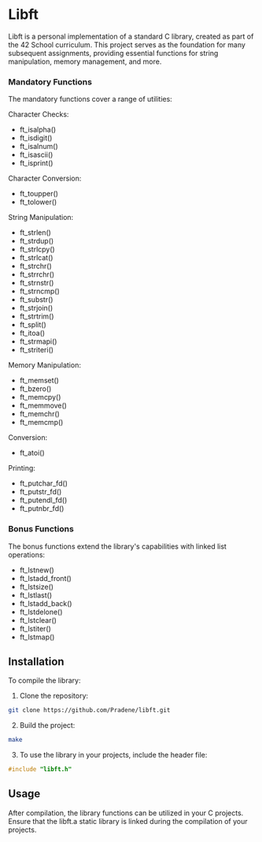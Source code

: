 # Libft
Libft is a personal implementation of a standard C library, created as part of the 42 School curriculum. This project serves as the foundation for many subsequent assignments, providing essential functions for string manipulation, memory management, and more.

### Mandatory Functions
The mandatory functions cover a range of utilities:

Character Checks:
- ft_isalpha()
- ft_isdigit()
- ft_isalnum()
- ft_isascii()
- ft_isprint()

Character Conversion:
- ft_toupper()
- ft_tolower()

String Manipulation:
- ft_strlen()
- ft_strdup()
- ft_strlcpy()
- ft_strlcat()
- ft_strchr()
- ft_strrchr()
- ft_strnstr()
- ft_strncmp()
- ft_substr()
- ft_strjoin()
- ft_strtrim()
- ft_split()
- ft_itoa()
- ft_strmapi()
- ft_striteri()
  
Memory Manipulation:
- ft_memset()
- ft_bzero()
- ft_memcpy()
- ft_memmove()
- ft_memchr()
- ft_memcmp()

Conversion:
- ft_atoi()

Printing:
- ft_putchar_fd()
- ft_putstr_fd()
- ft_putendl_fd()
- ft_putnbr_fd()

### Bonus Functions
The bonus functions extend the library's capabilities with linked list operations:

- ft_lstnew()
- ft_lstadd_front()
- ft_lstsize()
- ft_lstlast()
- ft_lstadd_back()
- ft_lstdelone()
- ft_lstclear()
- ft_lstiter()
- ft_lstmap()

## Installation
To compile the library:

1. Clone the repository:

```bash
git clone https://github.com/Pradene/libft.git
```
   
2. Build the project:

```bash
make
```

3. To use the library in your projects, include the header file:
```c
#include "libft.h"
```

## Usage
After compilation, the library functions can be utilized in your C projects. Ensure that the libft.a static library is linked during the compilation of your projects.

